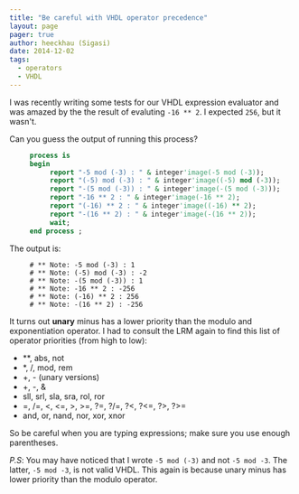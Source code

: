 ```yaml
---
title: "Be careful with VHDL operator precedence"
layout: page 
pager: true
author: heeckhau (Sigasi)
date: 2014-12-02
tags: 
  - operators
  - VHDL
---
```


I was recently writing some tests for our VHDL expression evaluator and was amazed by the the result of evaluting `-16 ** 2`. 
I expected `256`, but it wasn't.

Can you guess the output of running this process?
```vhdl
     process is
     begin
          report "-5 mod (-3) : " & integer'image(-5 mod (-3));
          report "(-5) mod (-3) : " & integer'image((-5) mod (-3));
          report "-(5 mod (-3)) : " & integer'image(-(5 mod (-3)));
          report "-16 ** 2 : " & integer'image(-16 ** 2);
          report "(-16) ** 2 : " & integer'image((-16) ** 2);
          report "-(16 ** 2) : " & integer'image(-(16 ** 2));
          wait;
     end process ;
```

The output is:
```
     # ** Note: -5 mod (-3) : 1
     # ** Note: (-5) mod (-3) : -2
     # ** Note: -(5 mod (-3)) : 1
     # ** Note: -16 ** 2 : -256
     # ** Note: (-16) ** 2 : 256
     # ** Note: -(16 ** 2) : -256
```

It turns out **unary** minus has a lower priority than the modulo and exponentiation operator. I had to consult the LRM again to find this list of operator priorities (from high to low):

<ul>
<li> **, abs, not
<li> *, /, mod, rem
<li> +, - (unary versions)
<li> +, -, &
<li> sll, srl, sla, sra, rol, ror
<li> =, /=, <, <=, >, >=, ?=, ?/=, ?<, ?<=, ?>, ?>=
<li> and, or, nand, nor, xor, xnor
</ul>

So be careful when you are typing expressions; make sure you use enough parentheses.

_P.S_: You may have noticed that I wrote `-5 mod (-3)` and not `-5 mod -3`. The latter, `-5 mod -3`, is not valid VHDL. This again is because unary minus has lower priority than the modulo operator.
